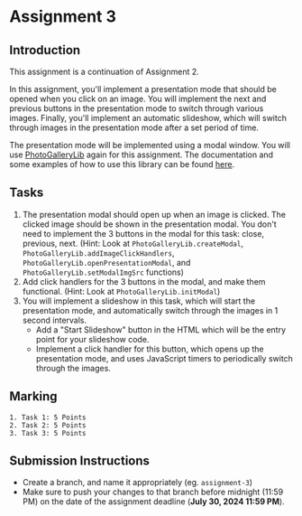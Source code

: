 # Assignment 3

## Introduction

This assignment is a continuation of Assignment 2.

In this assignment, you'll implement a presentation mode that should be opened when you click on an image. You will implement the next and previous buttons in the presentation mode to switch through various images. Finally, you'll implement an automatic slideshow, which will switch through images in the presentation mode after a set period of time.

The presentation mode will be implemented using a modal window. You will use [PhotoGalleryLib](PhotoGalleryLib.js) again for this assignment. The documentation and some examples of how to use this library can be found [here](PhotoGalleryLib.md).

## Tasks

1. The presentation modal should open up when an image is clicked. The clicked image should be shown in the presentation modal. You don't need to implement the 3 buttons in the modal for this task: close, previous, next. (Hint: Look at `PhotoGalleryLib.createModal`, `PhotoGalleryLib.addImageClickHandlers`, `PhotoGalleryLib.openPresentationModal`, and `PhotoGalleryLib.setModalImgSrc` functions)
2. Add click handlers for the 3 buttons in the modal, and make them functional. (Hint: Look at `PhotoGalleryLib.initModal`)
3. You will implement a slideshow in this task, which will start the presentation mode, and automatically switch through the images in 1 second intervals.
    - Add a "Start Slideshow" button in the HTML which will be the entry point for your slideshow code.
    - Implement a click handler for this button, which opens up the presentation mode, and uses JavaScript timers to periodically switch through the images.
    
## Marking

    1. Task 1: 5 Points
    2. Task 2: 5 Points
    3. Task 3: 5 Points


## Submission Instructions

- Create a branch, and name it appropriately (eg. `assignment-3`)
- Make sure to push your changes to that branch before midnight (11:59 PM) on the date of the assignment deadline (**July 30, 2024 11:59 PM**).
